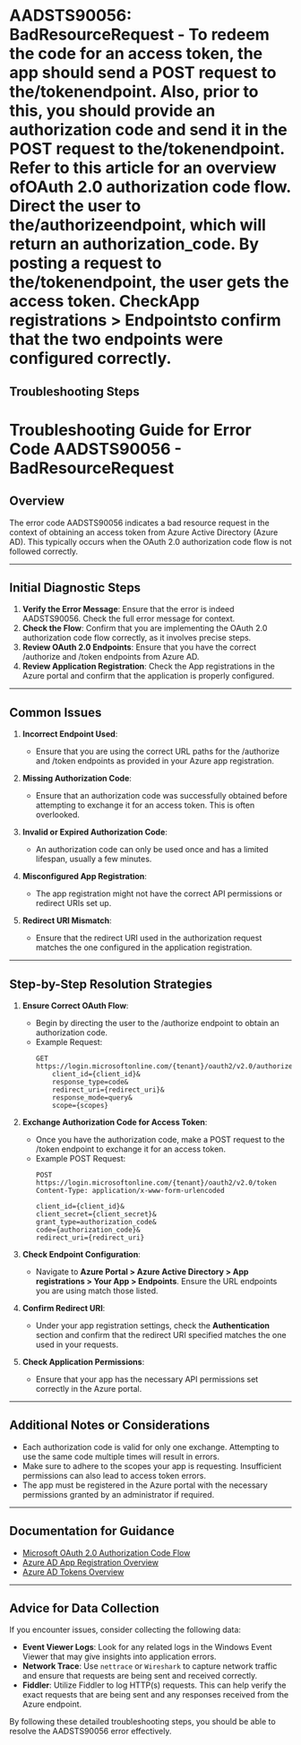 # AADSTS90056: BadResourceRequest - To redeem the code for an access token, the app should send a POST request to the/tokenendpoint. Also, prior to this, you should provide an authorization code and send it in the POST request to the/tokenendpoint. Refer to this article for an overview ofOAuth 2.0 authorization code flow. Direct the user to the/authorizeendpoint, which will return an authorization_code. By posting a request to the/tokenendpoint, the user gets the access token. CheckApp registrations > Endpointsto confirm that the two endpoints were configured correctly.


## Troubleshooting Steps
# Troubleshooting Guide for Error Code AADSTS90056 - BadResourceRequest

## Overview
The error code AADSTS90056 indicates a bad resource request in the context of obtaining an access token from Azure Active Directory (Azure AD). This typically occurs when the OAuth 2.0 authorization code flow is not followed correctly.

---

## Initial Diagnostic Steps

1. **Verify the Error Message**: Ensure that the error is indeed AADSTS90056. Check the full error message for context.
2. **Check the Flow**: Confirm that you are implementing the OAuth 2.0 authorization code flow correctly, as it involves precise steps.
3. **Review OAuth 2.0 Endpoints**: Ensure that you have the correct /authorize and /token endpoints from Azure AD.
4. **Review Application Registration**: Check the App registrations in the Azure portal and confirm that the application is properly configured.

---

## Common Issues

1. **Incorrect Endpoint Used**:
   - Ensure that you are using the correct URL paths for the /authorize and /token endpoints as provided in your Azure app registration.

2. **Missing Authorization Code**:
   - Ensure that an authorization code was successfully obtained before attempting to exchange it for an access token. This is often overlooked.

3. **Invalid or Expired Authorization Code**:
   - An authorization code can only be used once and has a limited lifespan, usually a few minutes.

4. **Misconfigured App Registration**:
   - The app registration might not have the correct API permissions or redirect URIs set up.

5. **Redirect URI Mismatch**:
   - Ensure that the redirect URI used in the authorization request matches the one configured in the application registration.

---

## Step-by-Step Resolution Strategies

1. **Ensure Correct OAuth Flow**:
   - Begin by directing the user to the /authorize endpoint to obtain an authorization code.
   - Example Request:
     ```
     GET https://login.microsoftonline.com/{tenant}/oauth2/v2.0/authorize?
         client_id={client_id}&
         response_type=code&
         redirect_uri={redirect_uri}&
         response_mode=query&
         scope={scopes}
     ```

2. **Exchange Authorization Code for Access Token**:
   - Once you have the authorization code, make a POST request to the /token endpoint to exchange it for an access token.
   - Example POST Request:
     ```
     POST https://login.microsoftonline.com/{tenant}/oauth2/v2.0/token
     Content-Type: application/x-www-form-urlencoded

     client_id={client_id}&
     client_secret={client_secret}&
     grant_type=authorization_code&
     code={authorization_code}&
     redirect_uri={redirect_uri}
     ```

3. **Check Endpoint Configuration**:
   - Navigate to **Azure Portal > Azure Active Directory > App registrations > Your App > Endpoints**. Ensure the URL endpoints you are using match those listed.

4. **Confirm Redirect URI**:
   - Under your app registration settings, check the **Authentication** section and confirm that the redirect URI specified matches the one used in your requests.
   
5. **Check Application Permissions**:
   - Ensure that your app has the necessary API permissions set correctly in the Azure portal.

---

## Additional Notes or Considerations

- Each authorization code is valid for only one exchange. Attempting to use the same code multiple times will result in errors.
- Make sure to adhere to the scopes your app is requesting. Insufficient permissions can also lead to access token errors.
- The app must be registered in the Azure portal with the necessary permissions granted by an administrator if required.

---

## Documentation for Guidance

- [Microsoft OAuth 2.0 Authorization Code Flow](https://docs.microsoft.com/en-us/azure/active-directory/develop/v2-oauth2-auth-code)
- [Azure AD App Registration Overview](https://docs.microsoft.com/en-us/azure/active-directory/develop/quickstart-register-app)
- [Azure AD Tokens Overview](https://docs.microsoft.com/en-us/azure/active-directory/develop/access-tokens)

---

## Advice for Data Collection

If you encounter issues, consider collecting the following data:

- **Event Viewer Logs**: Look for any related logs in the Windows Event Viewer that may give insights into application errors.
- **Network Trace**: Use `nettrace` or `Wireshark` to capture network traffic and ensure that requests are being sent and received correctly.
- **Fiddler**: Utilize Fiddler to log HTTP(s) requests. This can help verify the exact requests that are being sent and any responses received from the Azure endpoint.

By following these detailed troubleshooting steps, you should be able to resolve the AADSTS90056 error effectively.